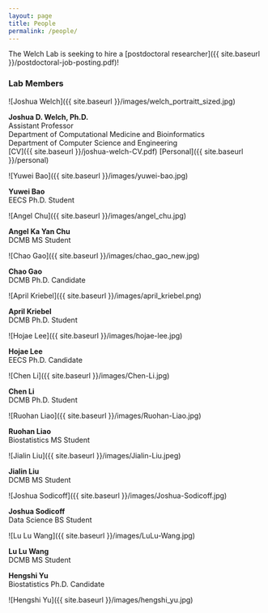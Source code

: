```yaml
---
layout: page
title: People
permalink: /people/
---
```


The Welch Lab is seeking to hire a [postdoctoral researcher]({{ site.baseurl }}/postdoctoral-job-posting.pdf)!

### Lab Members

![Joshua Welch]({{ site.baseurl }}/images/welch_portraitt_sized.jpg)

**Joshua D. Welch, Ph.D.**<br/>
Assistant Professor<br/>
Department of Computational Medicine and Bioinformatics<br/>
Department of Computer Science and Engineering<br/>
[CV]({{ site.baseurl }}/joshua-welch-CV.pdf) [Personal]({{ site.baseurl }}/personal)

![Yuwei Bao]({{ site.baseurl }}/images/yuwei-bao.jpg)

**Yuwei Bao**  
EECS Ph.D. Student

![Angel Chu]({{ site.baseurl }}/images/angel_chu.jpg)

**Angel Ka Yan Chu**  
DCMB MS Student
  
![Chao Gao]({{ site.baseurl }}/images/chao_gao_new.jpg)

**Chao Gao**  
DCMB Ph.D. Candidate

![April Kriebel]({{ site.baseurl }}/images/april_kriebel.png)

**April Kriebel**  
DCMB Ph.D. Student

![Hojae Lee]({{ site.baseurl }}/images/hojae-lee.jpg)

**Hojae Lee**  
EECS Ph.D. Candidate

![Chen Li]({{ site.baseurl }}/images/Chen-Li.jpg)

**Chen Li**<br/>
DCMB Ph.D. Student

![Ruohan Liao]({{ site.baseurl }}/images/Ruohan-Liao.jpg)

**Ruohan Liao**<br/>
Biostatistics MS Student

![Jialin Liu]({{ site.baseurl }}/images/Jialin-Liu.jpeg)

**Jialin Liu**<br/>
DCMB MS Student

![Joshua Sodicoff]({{ site.baseurl }}/images/Joshua-Sodicoff.jpg)

**Joshua Sodicoff**<br/>
Data Science BS Student

![Lu Lu Wang]({{ site.baseurl }}/images/LuLu-Wang.jpg)

**Lu Lu Wang**<br/>
DCMB MS Student

**Hengshi Yu**  
Biostatistics Ph.D. Candidate

![Hengshi Yu]({{ site.baseurl }}/images/hengshi_yu.jpg)
